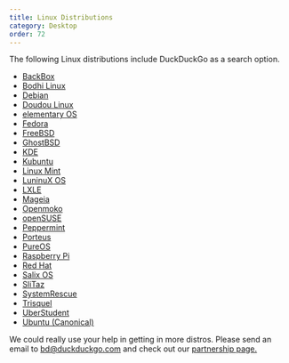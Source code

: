 ```yaml
---
title: Linux Distributions
category: Desktop
order: 72
---
```


<p>The following Linux distributions include DuckDuckGo as a search option.</p>

<ul>
    <li><a href="https://www.backbox.org/">BackBox</a></li>
    <li><a href="https://www.bodhilinux.com/">Bodhi Linux</a></li>
    <li><a href="https://www.debian.org/">Debian</a></li>
    <li><a href="https://www.doudoulinux.org/web/english/index.html">Doudou Linux</a></li>
    <li><a href="https://elementary.io/">elementary OS</a></li>
    <li><a href="https://getfedora.org/">Fedora</a></li>
    <li><a href="https://www.freebsd.org/">FreeBSD</a></li>
    <li><a href="http://ghostbsd.org/">GhostBSD</a></li>
    <li><a href="https://kde.org/">KDE</a></li>
    <li><a href="https://kubuntu.org/">Kubuntu</a></li>
    <li><a href="https://www.linuxmint.com/">Linux Mint</a></li>
    <li><a href="https://luninuxos.com/">LuninuX OS</a></li>
    <li><a href="https://www.lxle.net/">LXLE</a></li>
    <li><a href="https://www.mageia.org/en/">Mageia</a></li>
    <li><a href="https://wiki.openmoko.org/wiki/Main_Page">Openmoko</a></li>
    <li><a href="https://www.opensuse.org/">openSUSE</a></li>
    <li><a href="https://peppermintos.com/">Peppermint</a></li>
    <li><a href="http://porteus.org/">Porteus</a></li>
    <li><a href="https://www.pureos.net/">PureOS</a></li>
    <li><a href="https://www.raspberrypi.org/">Raspberry Pi</a></li>
    <li><a href="https://www.redhat.com/en">Red Hat</a></li>
    <li><a href="https://www.salixos.org/">Salix OS</a></li>
    <li><a href="https://www.slitaz.org/en/">SliTaz</a></li>
    <li><a href="https://www.system-rescue.org/">SystemRescue</a></li>
    <li><a href="https://trisquel.info/">Trisquel</a></li>
    <li><a href="http://uberstudent.org/">UberStudent</a></li>
    <li><a href="https://ubuntu.com/">Ubuntu (Canonical)</a></li>
</ul>
<p>
    We could really use your help in getting in more distros. Please send an email
    to <a href="mailto:bd@duckduckgo.com">bd@duckduckgo.com</a> and check out our
    <a href="{{ site.baseurl }}/company/partnerships">partnership page.</a>
</p>
